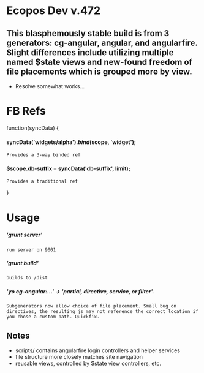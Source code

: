 Ecopos Dev v.472
================
This blasphemously stable build is from 3 generators: cg-angular, angular, and angularfire.
Slight differences include utilizing multiple named $state views and new-found freedom of file placements which is grouped more by view.
----
* Resolve somewhat works...

FB Refs
=================

function(syncData) {
#### syncData('widgets/alpha').$bind($scope, 'widget');
    Provides a 3-way binded ref
#### $scope.db-suffix = syncData('db-suffix', limit);
    Provides a traditional ref
}

Usage
=================

##### 'grunt server'
    run server on 9001
##### 'grunt build'
    builds to /dist
##### 'yo cg-angular:...' -> 'partial, directive, service, or filter'.
    Subgenerators now allow choice of file placement. Small bug on directives, the resulting js may not reference the correct location if you chose a custom path. Quickfix.

Notes
-----------------

* scripts/ contains angularfire login controllers and helper services
* file structure more closely matches site navigation
* reusable views, controlled by $state view controllers, etc.

